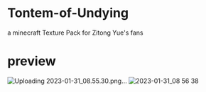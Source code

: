 # Tontem-of-Undying
a minecraft  Texture Pack for Zitong Yue's fans
# preview
![Uploading 2023-01-31_08.55.30.png…]()
![2023-01-31_08 56 38](https://user-images.githubusercontent.com/119981529/215631684-8d09857c-7aed-43a0-b9d0-56ffa45badd7.png)
